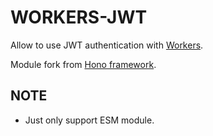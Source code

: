 # WORKERS-JWT

Allow to use JWT authentication with [Workers](https://workers.cloudflare.com/).

Module fork from [Hono framework](https://github.com/honojs/hono).

## NOTE

- Just only support ESM module.